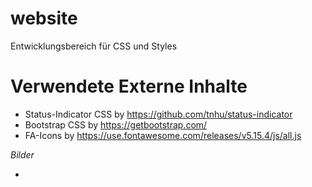 # website
Entwicklungsbereich für CSS und Styles


# Verwendete Externe Inhalte

- Status-Indicator CSS by https://github.com/tnhu/status-indicator
- Bootstrap CSS by https://getbootstrap.com/
- FA-Icons by https://use.fontawesome.com/releases/v5.15.4/js/all.js 

*Bilder*

- 